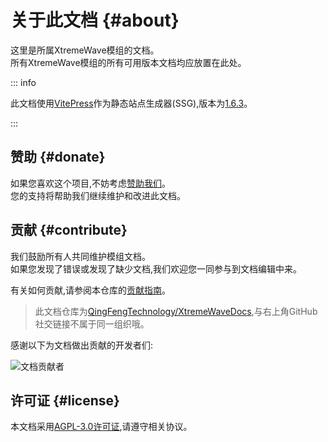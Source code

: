 # 关于此文档 {#about}

这里是所属XtremeWave模组的文档。\
所有XtremeWave模组的所有可用版本文档均应放置在此处。

::: info

此文档使用[VitePress](https://github.com/vuejs/vitepress)作为静态站点生成器(SSG),版本为[1.6.3](https://github.com/vuejs/vitepress/releases/tag/v1.6.3)。

:::

## 赞助 {#donate}

如果您喜欢这个项目,不妨考虑[赞助我们](https://www.xtreme.net.cn/donate)。\
您的支持将帮助我们继续维护和改进此文档。

## 贡献 {#contribute}

我们鼓励所有人共同维护模组文档。\
如果您发现了错误或发现了缺少文档,我们欢迎您一同参与到文档编辑中来。

有关如何贡献,请参阅本仓库的[贡献指南](https://github.com/QingFeng-awa/XtremeWaveModDocs/blob/v2/CONTRIBUTING.md)。
> 此文档仓库为[QingFengTechnology/XtremeWaveDocs](https://github.com/QingFengTechnology/XtremeWaveDocs),与右上角GitHub社交链接不属于同一组织哦。

感谢以下为文档做出贡献的开发者们:

![文档贡献者](https://contrib.rocks/image?repo=XtremeWave/WebSiteDocs)

## 许可证 {#license}

本文档采用[AGPL-3.0许可证](https://github.com/QingFengTechnology/XtremeWaveDocs/blob/v2/LICENSE),请遵守相关协议。